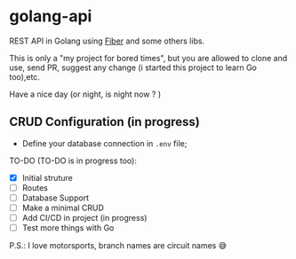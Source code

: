 # golang-api
REST API in Golang using [Fiber](https://github.com/gofiber/fiber) and some others libs.

This is only a "my project for bored times", but you are allowed to clone and use, send PR, suggest any change (i started this project to learn Go too),etc.

Have a nice day (or night, is night now ? )

## CRUD Configuration (in progress)
- Define your database connection in `.env` file;


TO-DO (TO-DO is in progress too):

- [x] Initial struture
- [ ] Routes
- [ ] Database Support
- [ ] Make a minimal CRUD
- [ ] Add CI/CD in project (in progress)
- [ ] Test more things with Go

P.S.: I love motorsports, branch names are circuit names :sweat_smile: